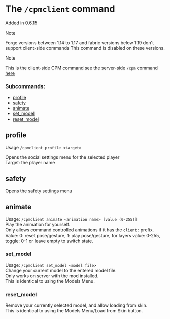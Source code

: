 # The `/cpmclient` command
Added in 0.6.15

> [!NOTE]
> Forge versions between 1.14 to 1.17 and fabric versions below 1.19 don't support client-side commands
> This command is disabled on these versions.

> [!NOTE]
> This is the client-side CPM command see the server-side `/cpm` command [here](https://github.com/tom5454/CustomPlayerModels/wiki/The--cpm-command)

### Subcommands:
* [profile](#profile)
* [safety](#safety)
* [animate](#animate)
* [set_model](#set_model)
* [reset_model](#reset_model)

## profile
Usage `/cpmclient profile <target>`  

Opens the social settings menu for the selected player  
Target: the player name

## safety
Opens the safety settings menu

## animate
Usage: `/cpmclient animate <animation name> [value (0-255)]`  
Play the animation for yourself.  
Only allows command controlled animations if it has the `client:` prefix.  
Value: 0: reset pose/gesture, 1: play pose/gesture, for layers value: 0-255, toggle: 0-1 or leave empty to switch state.

### set_model
Usage: `/cpmclient set_model <model file>`  
Change your current model to the entered model file.  
Only works on server with the mod installed.  
This is identical to using the Models Menu.  

### reset_model
Remove your currently selected model, and allow loading from skin.  
This is identical to using the Models Menu/Load from Skin button.  